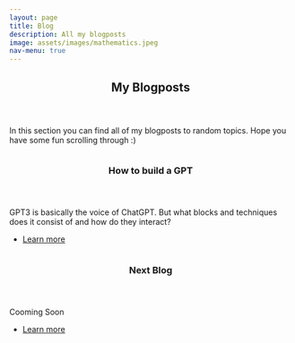 ```yaml
---
layout: page
title: Blog
description: All my blogposts
image: assets/images/mathematics.jpeg
nav-menu: true
---
```


<!-- Main -->
<div id="main">

<!-- One -->
<section id="one">
	<div class="inner">
		<header class="major">
			<h2>My Blogposts</h2>
		</header>
		<p> In this section you can find all of my blogposts to random topics. Hope you have some fun scrolling through :) </p>
	</div>
</section>

<!-- Two -->
<section id="two" class="spotlights">
	<section>
		<a href="blogposts/attention.html" class="image">
			<img src="{% link /assets/images/Transformer_Architecture.png %}" alt="" data-position="center center" />
		</a>
		<div class="content">
			<div class="inner">
				<header class="major">
					<h3>How to build a GPT</h3>
				</header>
				<p>GPT3 is basically the voice of ChatGPT. But what blocks and techniques does it consist of and how do they interact?</p>
				<ul class="actions">
					<li><a href="blogposts/attention.html" class="button">Learn more</a></li>
				</ul>
			</div>
		</div>
	</section>
	<section>
		<a href="blogposts/attention.html" class="image">
			<img src="{% link assets/images/mathematics.jpeg %}" alt="" data-position="top center" />
		</a>
		<div class="content">
			<div class="inner">
				<header class="major">
					<h3>Next Blog</h3>
				</header>
				<p>Cooming Soon</p>
				<ul class="actions">
					<li><a href="blogposts/attention.html" class="button">Learn more</a></li>
				</ul>
			</div>
		</div>
	</section>
</div>
